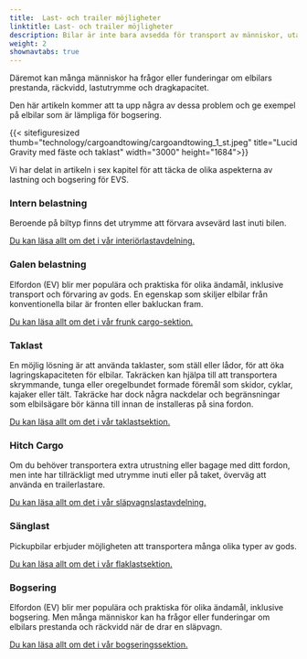 ```yaml
---
title:  Last- och trailer möjligheter
linktitle: Last- och trailer möjligheter
description: Bilar är inte bara avsedda för transport av människor, utan även för transport av olika typer av gods, såsom matvaror, bagage, husdjur eller sportutrustning.
weight: 2
shownavtabs: true
---
```

<!-- markdownlint-disable MD033 -->
Däremot kan många människor ha frågor eller funderingar om elbilars prestanda, räckvidd, lastutrymme och dragkapacitet.

Den här artikeln kommer att ta upp några av dessa problem och ge exempel på elbilar som är lämpliga för bogsering.

{{< sitefiguresized thumb="technology/cargoandtowing/cargoandtowing_1_st.jpeg" title="Lucid Gravity med fäste och taklast" width="3000" height="1684">}}

Vi har delat in artikeln i sex kapitel för att täcka de olika aspekterna av lastning och bogsering för EVS.

### Intern belastning

Beroende på biltyp finns det utrymme att förvara avsevärd last inuti bilen.

[Du kan läsa allt om det i vår interiörlastavdelning.](interiorcargo/)

### Galen belastning

Elfordon (EV) blir mer populära och praktiska för olika ändamål, inklusive transport och förvaring av gods. En egenskap som skiljer elbilar från konventionella bilar är fronten eller bakluckan fram.

[Du kan läsa allt om det i vår frunk cargo-sektion.](frunkcargo/)

### Taklast

En möjlig lösning är att använda taklaster, som ställ eller lådor, för att öka lagringskapaciteten för elbilar. Takräcken kan hjälpa till att transportera skrymmande, tunga eller oregelbundet formade föremål som skidor, cyklar, kajaker eller tält. Takräcke har dock några nackdelar och begränsningar som elbilsägare bör känna till innan de installeras på sina fordon.

[Du kan läsa allt om det i vår taklastsektion.](roofcargo/)

### Hitch Cargo

Om du behöver transportera extra utrustning eller bagage med ditt fordon, men inte har tillräckligt med utrymme inuti eller på taket, överväg att använda en trailerlastare.

[Du kan läsa allt om det i vår släpvagnslastavdelning.](hichcargo/)

### Sänglast

Pickupbilar erbjuder möjligheten att transportera många olika typer av gods.

[Du kan läsa allt om det i vår flaklastsektion.](bedcargo/)

### Bogsering

Elfordon (EV) blir mer populära och praktiska för olika ändamål, inklusive bogsering. Men många människor kan ha frågor eller funderingar om elbilars prestanda och räckvidd när de drar en släpvagn.

[Du kan läsa allt om det i vår bogseringssektion.](sleping/)